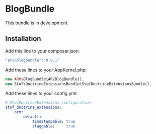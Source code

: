 # BlogBundle

This bundle is in development.

## Installation

Add this line to your composer.json:

```php
"arv/blogbundle":"0.0.1"
```

Add these lines to your AppKernel.php:

```php
new ARV\BlogBundle\ARVBlogBundle(),
new Stof\DoctrineExtensionsBundle\StofDoctrineExtensionsBundle(),
```

Add these lines to your config.yml:

```yaml
# StofDoctrineExtensions configuration
stof_doctrine_extensions:
    orm:
        default:
            timestampable: true
            sluggable:     true
```